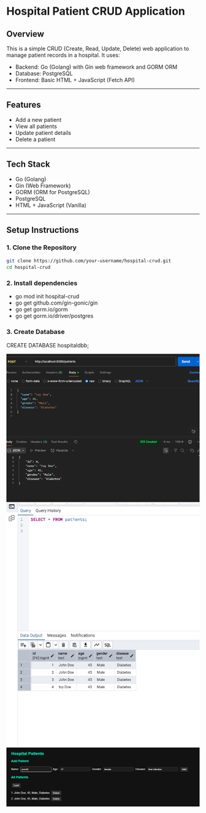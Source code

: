# Hospital Patient CRUD Application

## Overview
This is a simple CRUD (Create, Read, Update, Delete) web application to manage patient records in a hospital. It uses:

- Backend: Go (Golang) with Gin web framework and GORM ORM
- Database: PostgreSQL
- Frontend: Basic HTML + JavaScript (Fetch API)

---

## Features
- Add a new patient
- View all patients
- Update patient details
- Delete a patient

---

## Tech Stack
- Go (Golang)
- Gin (Web Framework)
- GORM (ORM for PostgreSQL)
- PostgreSQL
- HTML + JavaScript (Vanilla)

---

## Setup Instructions

### 1. Clone the Repository
```bash
git clone https://github.com/your-username/hospital-crud.git
cd hospital-crud
```

### 2. Install dependencies 
- go mod init hospital-crud
- go get github.com/gin-gonic/gin
- go get gorm.io/gorm
- go get gorm.io/driver/postgres


### 3. Create Database 
CREATE DATABASE hospitaldbb;

![Alt Text](CRUD%20API/images/image1.png)
![Alt Text](CRUD%20API/images/image2.png)
![Alt Text](CRUD%20API/images/image3.png)
